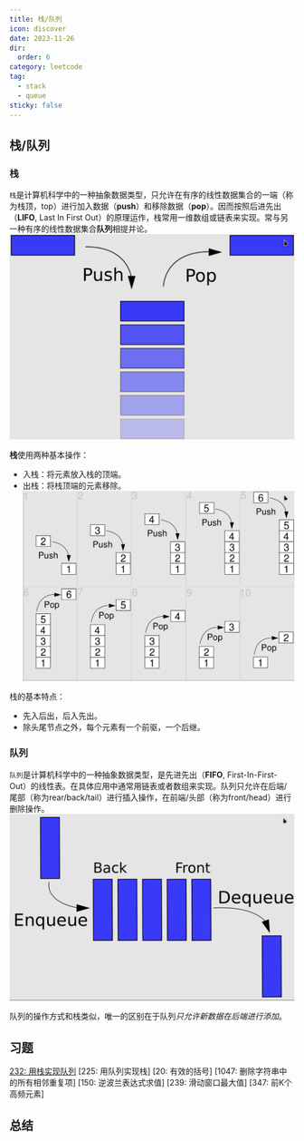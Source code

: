 ```yaml
---
title: 栈/队列
icon: discover
date: 2023-11-26
dir:
  order: 6
category: leetcode
tag: 
  - stack
  - queue
sticky: false
---
```


## 栈/队列
### 栈
`栈`是计算机科学中的一种抽象数据类型，只允许在有序的线性数据集合的一端（称为栈顶，top）进行加入数据（**push**）和移除数据（**pop**）。因而按照后进先出（**LIFO**, Last In First Out）的原理运作，栈常用一维数组或链表来实现。常与另一种有序的线性数据集合**队列**相提并论。
![stack](../../../../../assets/leetcode/stack_push_pop.png)

**栈**使用两种基本操作：
- 入栈：将元素放入栈的顶端。
- 出栈：将栈顶端的元素移除。
![stack](../../../../../assets/leetcode/stack.png)

栈的基本特点：
- 先入后出，后入先出。
- 除头尾节点之外，每个元素有一个前驱，一个后继。


### 队列
`队列`是计算机科学中的一种抽象数据类型，是先进先出（**FIFO**, First-In-First-Out）的线性表。在具体应用中通常用链表或者数组来实现。队列只允许在后端/尾部（称为rear/back/tail）进行插入操作，在前端/头部（称为front/head）进行删除操作。
![queue](../../../../../assets/leetcode/queue.png)

队列的操作方式和栈类似，唯一的区别在于队列*只允许新数据在后端进行添加*。


## 习题
[232: 用栈实现队列](232_implement_queue_using_stacks.md)
[225: 用队列实现栈]
[20: 有效的括号]
[1047: 删除字符串中的所有相邻重复项]
[150: 逆波兰表达式求值]
[239: 滑动窗口最大值]
[347: 前K个高频元素]


## 总结